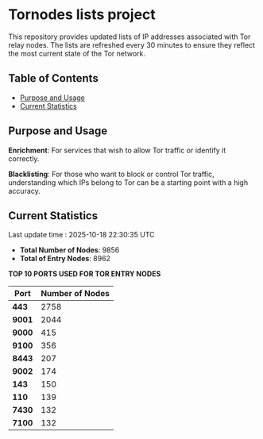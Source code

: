 # Tornodes lists project

This repository provides updated lists of IP addresses associated with Tor relay nodes. The lists are refreshed every 30 minutes to ensure they reflect the most current state of the Tor network.

## Table of Contents

- [Purpose and Usage](#purpose-and-usage)
- [Current Statistics](#current-statistics)


## Purpose and Usage

**Enrichment**: For services that wish to allow Tor traffic or identify it correctly.

**Blacklisting**: For those who want to block or control Tor traffic, understanding which IPs belong to Tor can be a starting point with a high accuracy.

## Current Statistics

Last update time : 2025-10-18 22:30:35 UTC

- **Total Number of Nodes**: 9856
- **Total of Entry Nodes**: 8962

**TOP 10 PORTS USED FOR TOR ENTRY NODES**

| **Port** | **Number of Nodes** |
|------|-----------------|
| **443**   | 2758  |
| **9001**   | 2044  |
| **9000**   | 415  |
| **9100**   | 356  |
| **8443**   | 207  |
| **9002**   | 174  |
| **143**   | 150  |
| **110**   | 139  |
| **7430**   | 132  |
| **7100**   | 132  |

